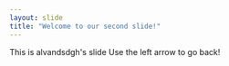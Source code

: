 ```yaml
---
layout: slide
title: "Welcome to our second slide!"
---
```

This is alvandsdgh's slide
Use the left arrow to go back!
